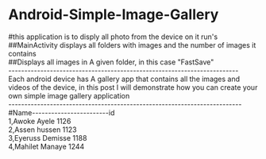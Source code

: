 # Android-Simple-Image-Gallery<br>
#this application is to disply all photo from the device on it run's <br>
##MainActivity displays all folders with images and the number of images it contains<br>
##Displays all images in A given folder, in this case "FastSave"<br>
------------------------------------------------------------------------<br>
Each android device has A gallery app that contains all the images and videos of the device, in this post I will demonstrate how you can create your own simple image gallery application<br>
-------------------------------------------------------------------------<br>
#Name------------------------id<br>
1,Awoke Ayele                1126<br>
2,Assen hussen               1123<br>
3,Eyeruss Demisse            1188<br>
4,Mahilet Manaye             1244<br>
